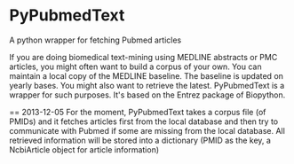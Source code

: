 PyPubmedText
============

A python wrapper for fetching Pubmed articles


If you are doing biomedical text-mining using MEDLINE abstracts or PMC articles, you might often want to build a corpus of your own. You can maintain a local copy of the MEDLINE baseline. The baseline is updated on yearly bases. You might also want to retrieve the latest. PyPubmedText is a wrapper for such purposes. It's based on the Entrez package of Biopython. 


== 2013-12-05
For the moment, PyPubmedText takes a corpus file (of PMIDs) and it fetches articles first from the local database and then try to communicate with Pubmed if some are missing from the local database. All retrieved information will be stored into a dictionary (PMID as the key, a NcbiArticle object for article information)
